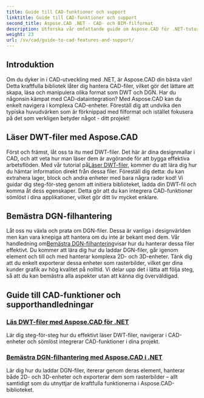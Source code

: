 ```yaml
---
title: Guide till CAD-funktioner och support
linktitle: Guide till CAD-funktioner och support
second_title: Aspose.CAD .NET - CAD- och BIM-filformat
description: Utforska vår omfattande guide om Aspose.CAD för .NET-tutorials, perfekt för utvecklare som vill förbättra sin programvara med CAD-funktioner.
weight: 23
url: /sv/cad/guide-to-cad-features-and-support/
---
```

## Introduktion

Om du dyker in i CAD-utveckling med .NET, är Aspose.CAD din bästa vän! Detta kraftfulla bibliotek låter dig hantera CAD-filer, vilket gör det lättare att skapa, läsa och manipulera olika format som DWT och DGN. Har du någonsin kämpat med CAD-dataintegration? Med Aspose.CAD kan du enkelt navigera i komplexa CAD-enheter. Föreställ dig att undvika den typiska huvudvärken som är förknippad med filformat och istället fokusera på det som verkligen betyder något - ditt projekt!

## Läser DWT-filer med Aspose.CAD

Först och främst, låt oss ta itu med DWT-filer. Det här är dina designmallar i CAD, och att veta hur man läser dem är avgörande för att bygga effektiva arbetsflöden. Med vår tutorial på[Läser DWT-filer](./read-dwt-files/), kommer du att lära dig hur du hämtar information direkt från dessa filer. Föreställ dig detta: du kan extrahera lager, block och andra enheter med bara några rader kod! Vi guidar dig steg-för-steg genom att initiera biblioteket, ladda din DWT-fil och komma åt dess egenskaper. Detta gör att du kan integrera CAD-funktioner sömlöst i dina applikationer, vilket gör ditt liv mycket enklare.

## Bemästra DGN-filhantering

 Låt oss nu växla och prata om DGN-filer. Dessa är vanliga i designvärlden men kan vara knepiga att hantera om du inte är bekant med dem. Vår handledning om[Bemästra DGN-filhantering](./mastering-dgn-file-manipulation/)visar hur du hanterar dessa filer effektivt. Du kommer att lära dig hur du laddar DGN-filer, går igenom element och till och med hanterar komplexa 2D- och 3D-enheter. Tänk dig att du enkelt exporterar dessa enheter som rasterbilder, vilket ger dina kunder grafik av hög kvalitet på nolltid. Vi delar upp det i lätta att följa steg, så att du kan bemästra alla aspekter utan att känna dig överväldigad.

## Guide till CAD-funktioner och supporthandledningar
### [Läs DWT-filer med Aspose.CAD för .NET](./read-dwt-files/)
Lär dig steg-för-steg hur du effektivt läser DWT-filer, navigerar i CAD-enheter och sömlöst integrerar CAD-funktioner i dina projekt.
### [Bemästra DGN-filhantering med Aspose.CAD i .NET](./mastering-dgn-file-manipulation/)
Lär dig hur du laddar DGN-filer, itererar genom deras element, hanterar både 2D- och 3D-enheter och exporterar dem som rasterbilder – allt samtidigt som du utnyttjar de kraftfulla funktionerna i Aspose.CAD-biblioteket.